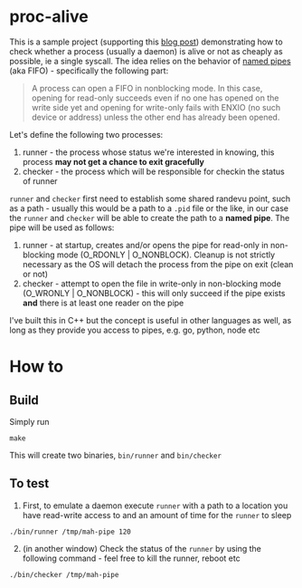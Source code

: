 # proc-alive

This is a sample project (supporting this [blog post](https://blog.diag.ai/2018/05/21/single-syscall-process-status-check/)) demonstrating how to check whether a process (usually a daemon) is alive or not as cheaply as possible, ie a single syscall. The idea relies on the behavior of [named pipes](http://man7.org/linux/man-pages/man7/fifo.7.html) (aka FIFO) - specifically the following part:

>A process can open a FIFO in nonblocking mode.  In this case, opening for read-only succeeds even if no one has opened on the write side yet and opening for write-only fails with ENXIO (no such device or address) unless the other end has already been opened.

Let's define the following two processes:
1. runner - the process whose status we're interested in knowing, this process **may not get a chance to exit gracefully**
1. checker - the process which will be responsible for checkin the status of runner

`runner` and `checker` first need to establish some shared randevu point, such as a path - usually this would be a path to a `.pid` file or the like, in our case the `runner` and `checker` will be able to create the path to a **named pipe**. The pipe will be used as follows:

1. runner - at startup, creates and/or opens the pipe for read-only in non-blocking mode (O_RDONLY | O_NONBLOCK). Cleanup is not strictly necessary as the OS will detach the process from the pipe on exit (clean or not)
1. checker - attempt to open the file in write-only in non-blocking mode (O_WRONLY | O_NONBLOCK) - this will only succeed if the pipe exists **and** there is at least one reader on the pipe

I've built this in C++ but the concept is useful in other languages as well, as long as they provide you access to pipes, e.g. go, python, node etc

# How to

## Build
Simply run

```
make
```
This will create two binaries, `bin/runner` and `bin/checker`

## To test

1. First, to emulate a daemon execute `runner` with a path to a location you have read-write access to and an amount of time for the `runner` to sleep
```
./bin/runner /tmp/mah-pipe 120
```


2. (in another window) Check the status of the `runner` by using the following command - feel free to kill the runner, reboot etc
```
./bin/checker /tmp/mah-pipe
```





